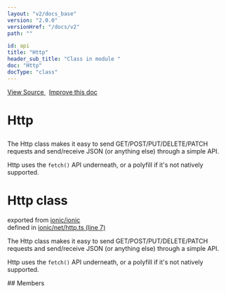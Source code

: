 ```yaml
---
layout: "v2/docs_base"
version: "2.0.0"
versionHref: "/docs/v2"
path: ""

id: api
title: "Http"
header_sub_title: "Class in module "
doc: "Http"
docType: "class"
---
```



<div class="improve-docs">
  <a href='http://github.com/driftyco/ionic2/tree/master/ionic/net/http.ts#L6'>
    View Source
  </a>
  &nbsp;
  <a href='http://github.com/driftyco/ionic2/edit/master/ionic/net/http.ts#L6'>
    Improve this doc
  </a>
</div>




<h1 class="api-title">

  Http



</h1>





The Http class makes it easy to send GET/POST/PUT/DELETE/PATCH requests
and send/receive JSON (or anything else) through a simple API.

Http uses the `fetch()` API underneath, or a polyfill if it's not natively supported.



<h1 class="class export">Http <span class="type">class</span></h1>
<p class="module">exported from <a href='undefined'>ionic/ionic</a><br/>
defined in <a href="https://github.com/driftyco/ionic2/tree/master/ionic/net/http.ts#L7-L203">ionic/net/http.ts (line 7)</a>
</p>
<p><p>The Http class makes it easy to send GET/POST/PUT/DELETE/PATCH requests
and send/receive JSON (or anything else) through a simple API.</p>
<p>Http uses the <code>fetch()</code> API underneath, or a polyfill if it&#39;s not natively supported.</p>
</p>
## Members

